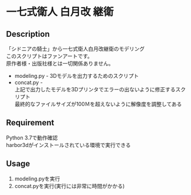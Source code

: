 一七式衛人 白月改 継衛
====

## Description

「シドニアの騎士」から一七式衛人白月改継衛のモデリング  
このスクリプトはファンアートです。  
原作者様・出版社様とは一切関係ありません。

* modeling.py - 3Dモデルを出力するためのスクリプト
* concat.py -  
上記で出力したモデルを3Dプリンタでエラーの出ないように修正するスクリプト  
最終的なファイルサイズが100Ｍを超えないように解像度を調整してある

## Requirement

Python 3.7で動作確認  
harbor3dがインストールされている環境で実行できる

## Usage

1. modeling.pyを実行
1. concat.pyを実行(実行には非常に時間がかかる)